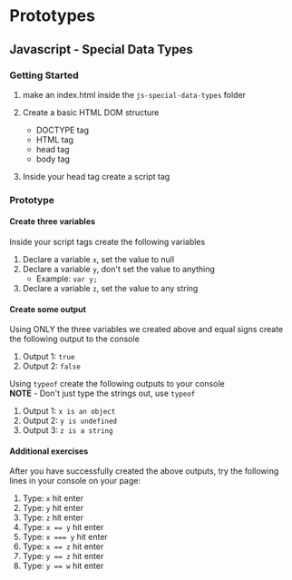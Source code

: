 # Prototypes

## Javascript - Special Data Types 

### Getting Started

1. make an index.html inside the `js-special-data-types` folder

2. Create a basic HTML DOM structure
	- DOCTYPE tag
	- HTML tag
	- head tag
	- body tag

3. Inside your head tag create a script tag

### Prototype

#### Create three variables

Inside your script tags create the following variables

1. Declare a variable `x`, set the value to null
2. Declare a variable `y`, don't set the value to anything
	- Example: `var y;`
3. Declare a variable `z`, set the value to any string


#### Create some output

Using ONLY the three variables we created above and equal signs create the following output to the console

1. Output 1: `true`
2. Output 2: `false`

Using `typeof` create the following outputs to your console<br>
**NOTE** - Don't just type the strings out, use `typeof`

1. Output 1: `x is an object`
2. Output 2: `y is undefined`
3. Output 3: `z is a string`

#### Additional exercises

After you have successfully created the above outputs, try the following lines in your console on your page:

1. Type: `x` hit enter
2. Type: `y` hit enter
3. Type: `z` hit enter
4. Type: `x == y` hit enter
5. Type: `x === y` hit enter
6. Type: `x == z` hit enter
7. Type: `y == z` hit enter
8. Type: `y == w` hit enter
